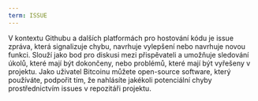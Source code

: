 ```yaml
---
term: ISSUE
---
```


V kontextu Githubu a dalších platformách pro hostování kódu je issue zpráva, která signalizuje chybu, navrhuje vylepšení nebo navrhuje novou funkci. Slouží jako bod pro diskusi mezi přispěvateli a umožňuje sledování úkolů, které mají být dokončeny, nebo problémů, které mají být vyřešeny v projektu. Jako uživatel Bitcoinu můžete open-source software, který používáte, podpořit tím, že nahlásíte jakékoli potenciální chyby prostřednictvím issues v repozitáři projektu.